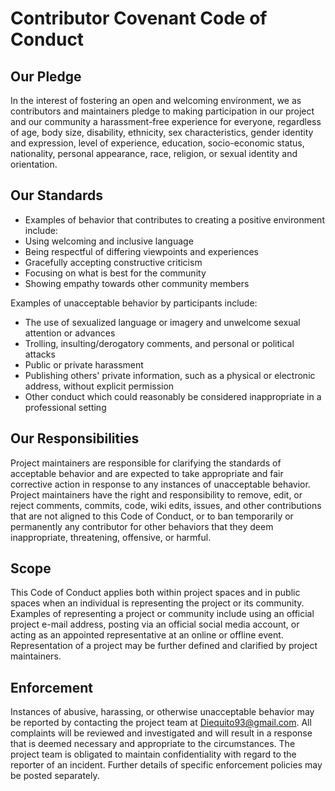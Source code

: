 # Contributor Covenant Code of Conduct

## Our Pledge

In the interest of fostering an open and welcoming environment, we as contributors 
and maintainers pledge to making participation in our project and our community a 
harassment-free experience for everyone, regardless of age, body size, disability, ethnicity, 
sex characteristics, gender identity and expression, level of experience, education, socio-economic status, 
nationality, personal appearance, race, religion, or sexual identity and orientation.

## Our Standards

- Examples of behavior that contributes to creating a positive environment include:
- Using welcoming and inclusive language
- Being respectful of differing viewpoints and experiences
- Gracefully accepting constructive criticism
- Focusing on what is best for the community
- Showing empathy towards other community members

Examples of unacceptable behavior by participants include:

- The use of sexualized language or imagery and unwelcome sexual attention or advances
- Trolling, insulting/derogatory comments, and personal or political attacks
- Public or private harassment
- Publishing others' private information, such as a physical or electronic address, without explicit permission
- Other conduct which could reasonably be considered inappropriate in a professional setting

## Our Responsibilities

Project maintainers are responsible for clarifying the standards of acceptable behavior 
and are expected to take appropriate and fair corrective action in response to any instances 
of unacceptable behavior. Project maintainers have the right and responsibility to remove, 
edit, or reject comments, commits, code, wiki edits, issues, and other contributions 
that are not aligned to this Code of Conduct, or to ban temporarily or permanently 
any contributor for other behaviors that they deem inappropriate, threatening, 
offensive, or harmful.

## Scope

This Code of Conduct applies both within project spaces and in public spaces when 
an individual is representing the project or its community. Examples of representing a project 
or community include using an official project e-mail address, posting via an 
official social media account, or acting as an appointed representative at an 
online or offline event. Representation of a project may be further defined and 
clarified by project maintainers.

## Enforcement

Instances of abusive, harassing, or otherwise unacceptable behavior may be reported
by contacting the project team at Diequito93@gmail.com. All complaints will be 
reviewed and investigated and will result in a response that is deemed necessary 
and appropriate to the circumstances. The project team is obligated to maintain 
confidentiality with regard to the reporter of an incident. Further details of 
specific enforcement policies may be posted separately.